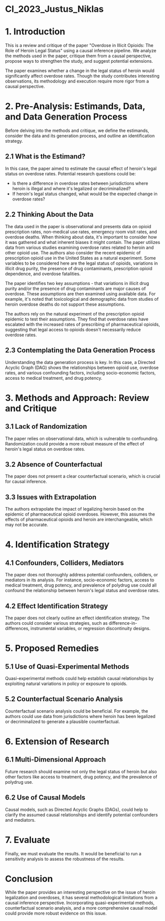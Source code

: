 # CI_2023_Justus_Niklas

# 1. Introduction
This is a review and critique of the paper "Overdose in Illicit Opioids: The Role of Heroin Legal Status" using a causal inference pipeline. We analyze the methods used in the paper, critique them from a causal perspective, propose ways to strengthen the study, and suggest potential extensions.

The paper examines whether a change in the legal status of heroin would significantly affect overdose rates. Though the study contributes interesting observations, its methodology and execution require more rigor from a causal perspective.

# 2. Pre-Analysis: Estimands, Data, and Data Generation Process
Before delving into the methods and critique, we define the estimands, consider the data and its generation process, and outline an identification strategy.

## 2.1 What is the Estimand?
In this case, the paper aimed to estimate the causal effect of heroin's legal status on overdose rates. Potential research questions could be:

* Is there a difference in overdose rates between jurisdictions where heroin is illegal and where it's legalized or decriminalized?
* If heroin's legal status changed, what would be the expected change in overdose rates?

## 2.2 Thinking About the Data
The data used in the paper is observational and presents data on opioid prescription rates, non-medical use rates, emergency room visit rates, and overdose deaths. When thinking about data, it's important to consider how it was gathered and what inherent biases it might contain. The paper utilizes data from various studies examining overdose rates related to heroin and other opioid use. The authors also consider the recent epidemic of prescription opioid use in the United States as a natural experiment. Some variables to be considered here are the legal status of opioids, variations in illicit drug purity, the presence of drug contaminants, prescription opioid dependence, and overdose fatalities.

The paper identifies two key assumptions - that variations in illicit drug purity and/or the presence of drug contaminants are major causes of overdose. These assumptions are then examined using available data. For example, it's noted that toxicological and demographic data from studies of heroin overdose deaths do not support these assumptions.

The authors rely on the natural experiment of the prescription opioid epidemic to test their assumptions. They find that overdose rates have escalated with the increased rates of prescribing of pharmaceutical opioids, suggesting that legal access to opioids doesn't necessarily reduce overdose rates.

## 2.3 Contemplating the Data Generation Process
Understanding the data generation process is key. In this case, a Directed Acyclic Graph (DAG) shows the relationships between opioid use, overdose rates, and various confounding factors, including socio-economic factors, access to medical treatment, and drug potency.

# 3. Methods and Approach: Review and Critique

## 3.1 Lack of Randomization
The paper relies on observational data, which is vulnerable to confounding. Randomization could provide a more robust measure of the effect of heroin's legal status on overdose rates.

## 3.2 Absence of Counterfactual
The paper does not present a clear counterfactual scenario, which is crucial for causal inference.

## 3.3 Issues with Extrapolation
The authors extrapolate the impact of legalizing heroin based on the epidemic of pharmaceutical opioid overdoses. However, this assumes the effects of pharmaceutical opioids and heroin are interchangeable, which may not be accurate.

# 4. Identification Strategy

## 4.1 Confounders, Colliders, Mediators
The paper does not thoroughly address potential confounders, colliders, or mediators in its analysis. For instance, socio-economic factors, access to medical treatment, drug potency, and prevalence of polydrug use could all confound the relationship between heroin's legal status and overdose rates.

## 4.2 Effect Identification Strategy
The paper does not clearly outline an effect identification strategy. The authors could consider various strategies, such as difference-in-differences, instrumental variables, or regression discontinuity designs.

# 5. Proposed Remedies

## 5.1 Use of Quasi-Experimental Methods
Quasi-experimental methods could help establish causal relationships by exploiting natural variations in policy or exposure to opioids.

## 5.2 Counterfactual Scenario Analysis
Counterfactual scenario analysis could be beneficial. For example, the authors could use data from jurisdictions where heroin has been legalized or decriminalized to generate a plausible counterfactual.

# 6. Extension of Research

## 6.1 Multi-Dimensional Approach
Future research should examine not only the legal status of heroin but also other factors like access to treatment, drug potency, and the prevalence of polydrug use.

## 6.2 Use of Causal Models
Causal models, such as Directed Acyclic Graphs (DAGs), could help to clarify the assumed causal relationships and identify potential confounders and mediators.

# 7. Evaluate

Finally, we must evaluate the results. It would be beneficial to run a sensitivity analysis to assess the robustness of the results.

# Conclusion

While the paper provides an interesting perspective on the issue of heroin legalization and overdoses, it has several methodological limitations from a causal inference perspective. Incorporating quasi-experimental methods, counterfactual scenario analysis, and a more comprehensive causal model could provide more robust evidence on this issue.
